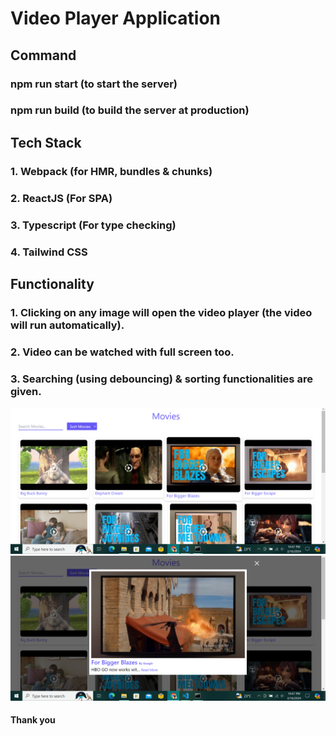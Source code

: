 # Video Player Application

## Command
### npm run start (to start the server)
### npm run build (to build the server at production)

## Tech Stack
### 1. Webpack (for HMR, bundles & chunks)
### 2. ReactJS (For SPA)
### 3. Typescript (For type checking)
### 4. Tailwind CSS 

## Functionality 
### 1. Clicking on any image will open the video player (the video will run automatically).
### 2. Video can be watched with full screen too.
### 3. Searching (using debouncing) & sorting functionalities are given.


<img src="public/images/view-1.png" alt="Task"/>
<br/>
<img src="public/images/view-2.png" alt="Task"/>

#### Thank you


